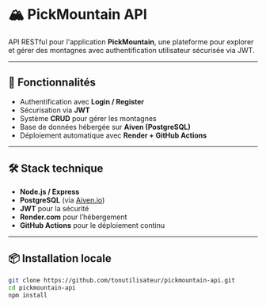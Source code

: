 # 🏔️ PickMountain API

API RESTful pour l'application **PickMountain**, une plateforme pour explorer et gérer des montagnes avec authentification utilisateur sécurisée via JWT.

---

## 🚀 Fonctionnalités

- Authentification avec **Login / Register**
- Sécurisation via **JWT**
- Système **CRUD** pour gérer les montagnes
- Base de données hébergée sur **Aiven (PostgreSQL)**
- Déploiement automatique avec **Render + GitHub Actions**

---

## 🛠️ Stack technique

- **Node.js / Express**
- **PostgreSQL** (via [Aiven.io](https://aiven.io/))
- **JWT** pour la sécurité
- **Render.com** pour l’hébergement
- **GitHub Actions** pour le déploiement continu

---

## 📦 Installation locale

```bash
git clone https://github.com/tonutilisateur/pickmountain-api.git
cd pickmountain-api
npm install
